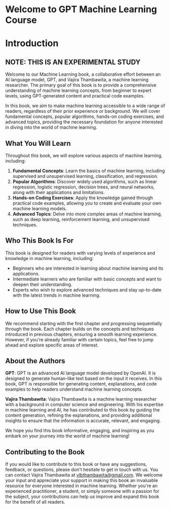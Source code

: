 # Welcome to GPT Machine Learning Course

# Introduction

## NOTE: THIS IS AN EXPERIMENTAL STUDY 

Welcome to our Machine Learning book, a collaborative effort between an AI language model, GPT, and Vajira Thambawita, a machine learning researcher. The primary goal of this book is to provide a comprehensive understanding of machine learning concepts, from beginner to expert levels, using GPT-generated content and practical code examples.

In this book, we aim to make machine learning accessible to a wide range of readers, regardless of their prior experience or background. We will cover fundamental concepts, popular algorithms, hands-on coding exercises, and advanced topics, providing the necessary foundation for anyone interested in diving into the world of machine learning.

## What You Will Learn

Throughout this book, we will explore various aspects of machine learning, including:

1. **Fundamental Concepts**: Learn the basics of machine learning, including supervised and unsupervised learning, classification, and regression.
2. **Popular Algorithms**: Discover widely used algorithms, such as linear regression, logistic regression, decision trees, and neural networks, along with their applications and limitations.
3. **Hands-on Coding Exercises**: Apply the knowledge gained through practical code examples, allowing you to create and evaluate your own machine learning models.
4. **Advanced Topics**: Delve into more complex areas of machine learning, such as deep learning, reinforcement learning, and unsupervised techniques.

## Who This Book Is For

This book is designed for readers with varying levels of experience and knowledge in machine learning, including:

- Beginners who are interested in learning about machine learning and its applications.
- Intermediate learners who are familiar with basic concepts and want to deepen their understanding.
- Experts who wish to explore advanced techniques and stay up-to-date with the latest trends in machine learning.

## How to Use This Book

We recommend starting with the first chapter and progressing sequentially through the book. Each chapter builds on the concepts and techniques introduced in previous chapters, ensuring a smooth learning experience. However, if you're already familiar with certain topics, feel free to jump ahead and explore specific areas of interest.

## About the Authors

**GPT**: GPT is an advanced AI language model developed by OpenAI. It is designed to generate human-like text based on the input it receives. In this book, GPT is responsible for generating content, explanations, and code examples to help readers understand machine learning concepts.

**Vajira Thambawita**: Vajira Thambawita is a machine learning researcher with a background in computer science and engineering. With his expertise in machine learning and AI, he has contributed to this book by guiding the content generation, refining the explanations, and providing additional insights to ensure that the information is accurate, relevant, and engaging.

We hope you find this book informative, engaging, and inspiring as you embark on your journey into the world of machine learning!

## Contributing to the Book

If you would like to contribute to this book or have any suggestions, feedback, or questions, please don't hesitate to get in touch with us. You can contact Vajira Thambawita at [vlbthambawita@gmail.com](mailto:vlbthambawita@gmail.com). We welcome your input and appreciate your support in making this book an invaluable resource for everyone interested in machine learning. Whether you're an experienced practitioner, a student, or simply someone with a passion for the subject, your contributions can help us improve and expand this book for the benefit of all readers.



```{tableofcontents}
```
